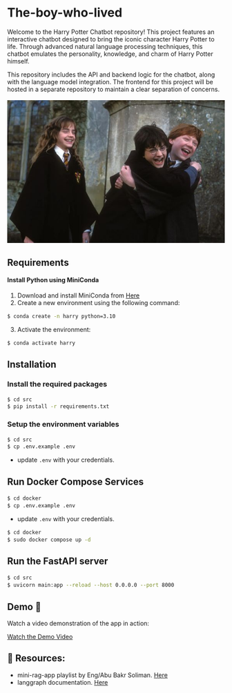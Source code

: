 # The-boy-who-lived
Welcome to the Harry Potter Chatbot repository! This project features an interactive chatbot designed to bring the iconic character Harry Potter to life. Through advanced natural language processing techniques, this chatbot emulates the personality, knowledge, and charm of Harry Potter himself.

This repository includes the API and backend logic for the chatbot, along with the language model integration. The frontend for this project will be hosted in a separate repository to maintain a clear separation of concerns.
<br><br>
![A pic for harry potter](images/harry.jpg)


## Requirements

#### Install Python using MiniConda

1) Download and install MiniConda from [Here](https://docs.anaconda.com/free/miniconda/#quick-command-line-install)
2) Create a new environment using the following command:
```bash
$ conda create -n harry python=3.10
```
3) Activate the environment:
```bash
$ conda activate harry
```

## Installation

### Install the required packages

```bash
$ cd src
$ pip install -r requirements.txt
```

### Setup the environment variables

```bash
$ cd src
$ cp .env.example .env
```

- update `.env` with your credentials.

## Run Docker Compose Services

```bash
$ cd docker
$ cp .env.example .env
```

- update `.env` with your credentials.



```bash
$ cd docker
$ sudo docker compose up -d
```

## Run the FastAPI server

```bash
$ cd src
$ uvicorn main:app --reload --host 0.0.0.0 --port 8000
```

## Demo 🎥

Watch a video demonstration of the app in action:

[Watch the Demo Video](https://drive.google.com/file/d/16FPqJ4xmzbkRiD4cdAYRgy1qhZmWw8dZ/view)

## 📘 Resources:
- mini-rag-app playlist by Eng/Abu Bakr Soliman. [Here](https://www.youtube.com/playlist?list=PLvLvlVqNQGHCUR2p0b8a0QpVjDUg50wQj)
- langgraph documentation. [Here](https://langchain-ai.github.io/langgraph/tutorials/introduction/)

